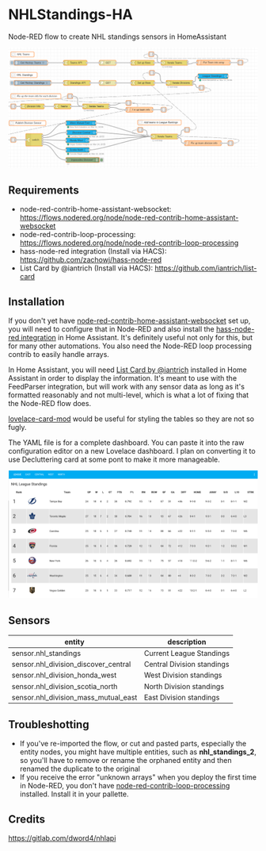 # NHLStandings-HA
Node-RED flow to create NHL standings sensors in HomeAssistant

![NHL Standings Flow](NHLStandings.png)

## Requirements
* node-red-contrib-home-assistant-websocket: https://flows.nodered.org/node/node-red-contrib-home-assistant-websocket
* node-red-contrib-loop-processing: https://flows.nodered.org/node/node-red-contrib-loop-processing
* hass-node-red integration (Install via HACS): https://github.com/zachowj/hass-node-red
* List Card by @iantrich (Install via HACS): https://github.com/iantrich/list-card

## Installation
If you don't yet have [node-red-contrib-home-assistant-websocket](https://flows.nodered.org/node/node-red-contrib-home-assistant-websocket) set up, you will need to configure that in Node-RED and also install the [hass-node-red integration](https://github.com/zachowj/hass-node-red) in Home Assistant.  It's definitely useful not only for this, but for many other automations. You also need the Node-RED loop processing contrib to easily handle arrays.

In Home Assistant, you will need [List Card by @iantrich](https://github.com/iantrich/list-card) installed in Home Assistant in order to display the information.  It's meant to use with the FeedParser integration, but will work with any sensor data as long as it's formatted reasonably and not multi-level, which is what a lot of fixing that the Node-RED flow does.

[lovelace-card-mod](https://github.com/thomasloven/lovelace-card-mod) would be useful for styling the tables so they are not so fugly.

The YAML file is for a complete dashboard.  You can paste it into the raw configuration editor on a new Lovelace dashboard. I plan on converting it to use Decluttering card at some pont to make it more manageable. 

![NHL Standings List Card](standings-list-card.png)

## Sensors

| entity                               | description                |
|--------------------------------------|----------------------------|
| sensor.nhl_standings                 | Current League Standings   |
| sensor.nhl_division_discover_central | Central Division standings |
| sensor.nhl_division_honda_west       | West Division standings    |
| sensor.nhl_division_scotia_north     | North Division standings   |
| sensor.nhl_division_mass_mutual_east | East Division standings    | 

## Troubleshotting
* If you've re-imported the flow, or cut and pasted parts, especially the entity nodes, you might have multiple entities, such as **nhl_standings_2**, so you'll have to remove or rename the orphaned entity and then renamed the duplicate to the original
* If you receive the error "unknown arrays" when you deploy the first time in Node-RED, you don't have [node-red-contrib-loop-processing](https://flows.nodered.org/node/node-red-contrib-loop-processing) installed.  Install it in your pallette.


## Credits
https://gitlab.com/dword4/nhlapi
